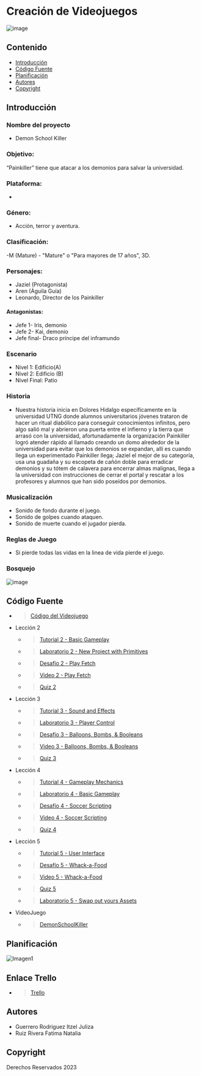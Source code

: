 # Creación de Videojuegos

![image](https://github.com/iguerrero02/VideoJuegoDemonSchoolKiller/assets/93070552/093d1b97-6441-4ec4-8683-21b9ae46789a)

## Contenido

- [Introducción](#)
- [Código Fuente](#código-fuente)
- [Planificación](#planificación)
- [Autores](#autores)
- [Copyright](#copyright)


## Introducción

### Nombre del proyecto
- Demon School Killer
### Objetivo: 
“Painkiller” tiene que atacar a los demonios para salvar la universidad.  
### Plataforma: 
- 
### Género:
- ​Acción, terror y aventura. 
### Clasificación:
-M (Mature) - "Mature" o "Para mayores de 17 años", 3D. 
### Personajes:
- Jaziel (Protagonista)
- Aren (Águila Guía) 
- ​Leonardo, Director de los Painkiller  
#### Antagonistas:  
- ​Jefe 1- Iris, demonio  
- ​Jefe 2- Kai, demonio  
- ​Jefe final- Draco príncipe del inframundo 

### Escenario 
- Nivel 1: Edificio(A)
- ​Nivel 2: Edificio (B)
- Nivel Final: Patio

### Historia
- ​Nuestra historia inicia en Dolores Hidalgo específicamente en la universidad UTNG donde alumnos universitarios jóvenes trataron de hacer un ritual diabólico para conseguir conocimientos infinitos, pero algo salió mal y abrieron una puerta entre el infierno y la tierra que arrasó con la universidad, afortunadamente la organización Painkiller logró atender rápido al llamado creando un domo alrededor de la universidad para evitar que los demonios se expandan, allí es cuando llega un experimentado Painkiller llega; Jaziel el mejor de su categoría, usa una guadaña y su escopeta de cañón doble para erradicar demonios y su tótem de calavera para encerrar almas malignas, llega a la universidad con instrucciones de cerrar el portal y rescatar a los profesores y alumnos que han sido poseídos por demonios. 
 

### Musicalización
- Sonido de fondo durante el juego.
- Sonido de golpes cuando ataquen.
- Sonido de muerte cuando el jugador pierda.

### Reglas de Juego
- Si pierde todas las vidas en la linea de vida pierde el juego.

### Bosquejo
![image](https://github.com/iguerrero02/VideoJuegoDemonSchoolKiller/assets/93070552/b93e7ede-0040-4f1c-97bf-e505f84f891c)


## Código Fuente
* > [Código del Videojuego ](https://github.com/FatimaRuiz123/DemonSchoolKiller)

* Lección 2
  * > [Tutorial 2 - Basic Gameplay]()
  * > [Laboratorio 2 - New Project with Primitives]()
  * > [Desafío 2 - Play Fetch]()
  * > [Video 2 - Play Fetch ]()
  * > [Quiz 2]()
* Lección 3
  * > [Tutorial 3 - Sound and Effects]()
  * > [Laboratorio 3 - Player Control]()
  * > [Desafío 3 - Balloons, Bombs, & Booleans]()
  * > [Video 3 - Balloons, Bombs, & Booleans]()
  * > [Quiz 3]()
* Lección 4
  * > [Tutorial 4 - Gameplay Mechanics]()
  * > [Laboratorio 4 - Basic Gameplay]()
  * > [Desafío 4 - Soccer Scripting]()
  * > [Video 4 - Soccer Scripting]()
  * > [Quiz 4]()
* Lección 5
  * > [Tutorial 5 - User Interface]()
  * > [Desafío 5 - Whack-a-Food]()
  * > [Video 5 - Whack-a-Food]()
  * > [Quiz 5]()
  * > [Laboratorio 5 - Swap out yours Assets]()
* VideoJuego
  * >[DemonSchoolKiller]()

## Planificación

![Imagen1](https://github.com/iguerrero02/VideoJuegoDemonSchoolKiller/assets/93070552/7eba2009-9aad-42da-96ce-062e3612025c)

## Enlace Trello
* > [Trello ](https://trello.com/invite/b/l5PjVvWE/ATTIee97f9beae1cf8ea042d8df40553b949EDB2328D/planeacion)
## Autores
- Guerrero Rodriguez Itzel Juliza
- Ruiz Rivera Fatima Natalia

## Copyright
Derechos Reservados 2023
